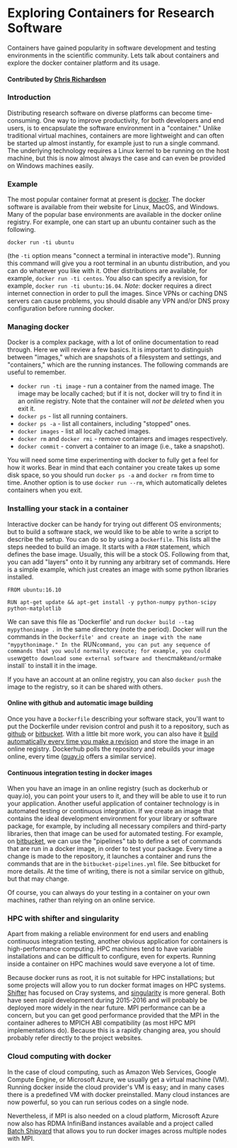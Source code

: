 # Exploring Containers for Research Software

Containers have gained popularity in software development and testing environments in the scientific community. Lets talk about containers and explore the docker container platform and its usage.

#### Contributed by [Chris Richardson](https://github.com/chrisrichardson)

### Introduction

Distributing research software on diverse platforms can become time-consuming. One way to improve productivity, for both developers and end users, is to encapsulate the software environment in a "container." Unlike traditional virtual machines, containers are more lightweight and can often be started up almost instantly, for example just to run a single command. The underlying technology requires a Linux kernel to be running on the host machine, but this is now almost always the case and can even be provided on Windows machines easily.

### Example

The most popular container format at present is [docker](https://www.docker.com). The docker software is available from their website for Linux, MacOS, and Windows.
Many of the popular base environments are available in the docker online registry. For example, one can start up an ubuntu container such as the following.

```
docker run -ti ubuntu
```
(the `-ti` option means "connect a terminal in interactive mode"). Running this command will give you a root terminal in an
ubuntu distribution, and you can do whatever you like with it. Other distributions are available, for example, `docker run -ti centos`. You also can specify a revision, for example, `docker run -ti ubuntu:16.04`. *Note*: docker requires a direct internet connection in order to pull the images. Since VPNs or caching DNS servers can cause problems, you should disable any VPN and/or DNS proxy configuration before running docker.

### Managing docker

Docker is a complex package, with  a lot of online documentation to read through. Here we will review a few basics. It is important to distinguish between "images," which are snapshots of a filesystem and settings, and "containers," which are the running instances. The following commands are useful to remember.

- `docker run -ti image` - run a container from the named image. The image may be locally cached; but if it is not, docker will try to find it in an online registry. Note that the container will *not be deleted* when you exit it.
- `docker ps` - list all running containers.
- `docker ps -a` - list all containers, including "stopped" ones.
- `docker images` - list all locally cached images.
- `docker rm` and `docker rmi` - remove containers and images respectively.
- `docker commit` - convert a container to an image (i.e., take a snapshot).

You will need some time experimenting with docker to fully get a feel for how it works. Bear in mind that each container you create takes up some disk space, so you should run `docker ps -a` and `docker rm` from time to time. Another option is to use
`docker run --rm`, which automatically deletes containers when you exit.

### Installing your stack in a container

Interactive docker can be handy for trying out different OS environments; but to build a software stack, we
would like to be able to write a script to describe the setup. You can do so by using a `Dockerfile`. This lists all the steps needed to build an image. It starts with a `FROM` statement, which defines the base image. Usually, this will be a stock OS. Following from that, you can add "layers" onto it by running any arbitrary set of commands. Here is a simple example, which just creates an image with some python libraries installed.
```
FROM ubuntu:16.10

RUN apt-get update && apt-get install -y python-numpy python-scipy python-matplotlib

```
We can save this file as 'Dockerfile' and run `docker build --tag mypythonimage .` in the same directory (note the period). Docker will run the commands in the `Dockerfile' and create an image with the name "mypythonimage." In the `RUN` command, you can put any sequence of commands that you would normally execute; for example, you could use `wget` to download some external software and then `cmake` and/or `make install` to install it in the image.

If you have an account at an online registry, you can also `docker push` the image to the registry, so it can be shared with others.

#### Online with github and automatic image building

Once you have a `Dockerfile` describing your software stack, you'll want to put the Dockerfile under revision control and push it to a repository, such as [github](https://github.com) or [bitbucket](https://bitbucket.org). With a little bit more work, you can also have it [build automatically every time you make a revision](https://docs.docker.com/docker-hub/builds/) and store the image in an online registry. Dockerhub polls the repository and rebuilds your image online, every time ([quay.io](https://quay.io) offers a similar service).

#### Continuous integration testing in docker images

When you have an image in an online registry (such as dockerhub or quay.io), you can point your users to it, and they will
be able to use it to run your application. Another useful application of container technology is in automated testing or continuous integration. If we create an image that contains the ideal development environment for your library or software package, for example, by including all necessary compilers and third-party libraries, then that image can be used for automated testing. For example, on [bitbucket](https://bitbucket.org), we can use the "pipelines" tab to define a set of commands that are run in a docker image, in order to test your package. Every time a change is made to the repository, it launches a container and runs the commands that are in the `bitbucket-pipelines.yml` file. See bitbucket for more details. At the time of writing, there is not a similar service on github, but that may change.

Of course, you can always  do your testing in a container on your own machines, rather than relying on an online service.

### HPC with shifter and singularity

Apart from making a reliable environment for end users and enabling continuous integration testing, another obvious application for containers is high-performance computing. HPC machines tend to have variable installations and can be difficult to configure, even for experts. Running inside a container on HPC machines would save everyone a lot of time.

Because docker runs as root, it is not suitable for HPC installations; but some projects will allow you to run docker format images on HPC systems. [Shifter](https://github.com/NERSC/shifter) has focused on Cray systems, and [singularity](https://singularity.lbl.gov) is more general. Both have seen rapid development during 2015-2016 and will probably be deployed more widely in the near future. MPI performance can be a concern, but you can get good performance provided that the MPI in the container adheres to MPICH ABI compatibility (as most HPC MPI implementations do). Because this is a rapidly changing area, you should probably refer directly to the project websites.

### Cloud computing with docker

In the case of cloud computing, such as Amazon Web Services, Google Compute Engine, or Microsoft Azure, we usually get a virtual machine (VM). Running docker inside the cloud provider's VM is easy; and in many cases there is a predefined VM with docker preinstalled. Many cloud instances are now powerful, so you can run serious codes on a single node.

Nevertheless, if MPI is also needed on a cloud platform, Microsoft Azure now also has RDMA InfiniBand instances available and a project called [Batch Shipyard](https://github.com/Azure/batch-shipyard) that allows you to run docker images across multiple nodes with MPI.

<!---
Publish: no
Categories: development
Topics: release and deployment
Tags: bssw-article
Level: 2
Prerequisites: default
Aggregate: none
--->
